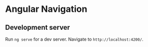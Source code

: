 # Angular Navigation

## Development server

Run `ng serve` for a dev server. Navigate to `http://localhost:4200/`.
